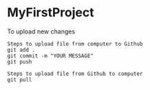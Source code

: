 # MyFirstProject

To upload new changes
```
Steps to upload file from computer to Github
git add .
git commit -m "YOUR MESSAGE"
git push

Steps to upload file from Github to computer
git pull
```
